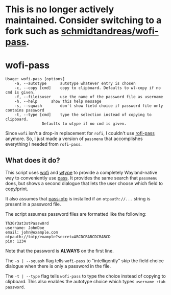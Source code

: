 # This is no longer actively maintained. Consider switching to a fork such as [schmidtandreas/wofi-pass](https://github.com/schmidtandreas/wofi-pass).

# wofi-pass
```
Usage: wofi-pass [options]
	-a, --autotype		autotype whatever entry is chosen
	-c, --copy [cmd]	copy to clipboard. Defaults to wl-copy if no cmd is given.
	-f, --fileisuser	use the name of the password file as username
	-h, --help		show this help message
	-s, --squash		don't show field choice if password file only contains password
	-t, --type [cmd]	type the selection instead of copying to clipboard.
				Defaults to wtype if no cmd is given.
```

Since `wofi` isn't a drop-in replacement for `rofi`, I couldn't use 
[rofi-pass](https://github.com/carnager/rofi-pass) anymore. So, I just made a 
version of `passmenu` that accomplishes everything I needed from `rofi-pass`. 

## What does it do?
This script uses [wofi](https://hg.sr.ht/~scoopta/wofi) and 
[wtype](https://github.com/atx/wtype) to provide a completely 
Wayland-native way to conveniently use [pass](https://www.passwordstore.org/). 
It provides the same search that `passmenu` does, but shows a second dialogue 
that lets the user choose which field to copy/print.

It also assumes that [pass-otp](https://github.com/tadfisher/pass-otp) is 
installed if an `otpauth://...` string is present in a password file.

The script assumes password files are formatted like the following:
```
Th3Gr3at3stPassw0rd
username: JohnDoe
email: john@example.com
otpauth://totp/example?secret=ABCDCBABCDCBABCD
pin: 1234
```
Note that the password is **ALWAYS** on the first line.

The `-s | --squash` flag tells `wofi-pass` to "intelligently" skip 
the field choice dialogue when there is only a password in the file.

The `-t | --type` flag tells `wofi-pass` to type the choice instead of copying 
to clipboard. This also enables the autotype choice which types 
`username :tab password`.
